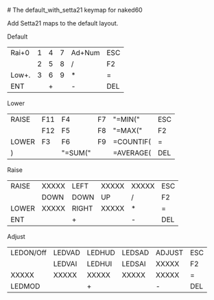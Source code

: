 #&nbsp;The&nbsp;default_with_setta21&nbsp;keymap&nbsp;for&nbsp;naked60

Add&nbsp;Setta21&nbsp;maps&nbsp;to&nbsp;the&nbsp;default&nbsp;layout.

Default<br>
<table>
<tr>
<td>Rai+0</td>
<td>1</td>
<td>4</td>
<td>7</td>
<td>Ad+Num</td>
<td>ESC</td>
</tr><tr>
<td></td>
<td>2</td>
<td>5</td>
<td>8</td>
<td>/</td>
<td>F2</td>
</tr><tr>
<td>Low+.</td>
<td>3</td>
<td>6</td>
<td>9</td>
<td>*</td>
<td>=</td>
</tr><tr>
<td>ENT</td>
<td></td>
<td>+</td>
<td></td>
<td>-</td>
<td>DEL</td>
</tr>
</table>


Lower<br>
<table>
<tr>
<td>RAISE</td>
<td>F11</td>
<td>F4</td>
<td>F7</td>
<td>"=MIN("</td>
<td>ESC</td>
</tr><tr>
<td></td>
<td>F12</td>
<td>F5</td>
<td>F8</td>
<td>"=MAX("</td>
<td>F2</td>
</tr><tr>
<td>LOWER</td>
<td>F3</td>
<td>F6</td>
<td>F9</td>
<td>=COUNTIF(</td>
<td>=</td>
</tr><tr>
<td>)</td>
<td></td>
<td>"=SUM("</td>
<td></td>
<td>=AVERAGE(</td>
<td>DEL</td>
</tr>
</table>


Raise<br>
<table>
<tr>
<td>RAISE</td>
<td>XXXXX</td>
<td>LEFT</td>
<td>XXXXX</td>
<td>XXXXX</td>
<td>ESC</td>
</tr><tr>
<td></td>
<td>DOWN</td>
<td>DOWN</td>
<td>UP</td>
<td>/</td>
<td>F2</td>
</tr><tr>
<td>LOWER</td>
<td>XXXXX</td>
<td>RIGHT</td>
<td>XXXXX</td>
<td>*</td>
<td>=</td>
</tr><tr>
<td>ENT</td>
<td></td>
<td>+</td>
<td></td>
<td>-</td>
<td>DEL</td>
</tr>
</table>


Adjust<br>
<table>
<tr>
<td>LEDON/Off</td>
<td>LEDVAD</td>
<td>LEDHUD</td>
<td>LEDSAD</td>
<td>ADJUST</td>
<td>ESC</td>
</tr><tr>
<td></td>
<td>LEDVAI</td>
<td>LEDHUI</td>
<td>LEDSAI</td>
<td>XXXXX</td>
<td>F2</td>
</tr><tr>
<td>XXXXX</td>
<td>XXXXX</td>
<td>XXXXX</td>
<td>XXXXX</td>
<td>XXXXX</td>
<td>=</td>
</tr><tr>
<td>LEDMOD</td>
<td></td>
<td>+</td>
<td></td>
<td>-</td>
<td>DEL</td>
</tr>
</table>

